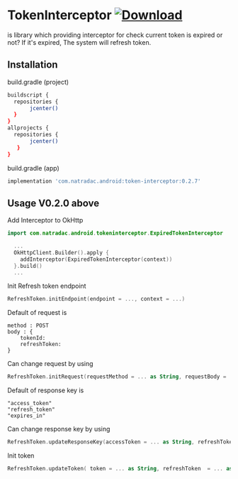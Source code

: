 # TokenInterceptor [![Download](https://api.bintray.com/packages/natradachairat/maven/token-interceptor/images/download.svg?version=0.2.7)](https://bintray.com/natradachairat/maven/token-interceptor/0.2.7/link)

is library which providing interceptor for check current token is expired or not? If it's expired, The system will refresh token.

## Installation

build.gradle (project)
```bash
buildscript {
  repositories {
       jcenter()
  }
}
allprojects {
  repositories {
       jcenter()
   }
}
```

build.gradle (app)
```bash
implementation 'com.natradac.android:token-interceptor:0.2.7'
```

## Usage V0.2.0 above

Add Interceptor to OkHttp
```kotlin
import com.natradac.android.tokeninterceptor.ExpiredTokenInterceptor

  ...
  OkHttpClient.Builder().apply {
    addInterceptor(ExpiredTokenInterceptor(context))
  }.build()
  ...

```

Init Refresh token endpoint
```kotlin
RefreshToken.initEndpoint(endpoint = ..., context = ...)
```

Default of request is
```
method : POST
body : {
    tokenId:
    refreshToken:
}
```
Can change request by using
```kotlin
RefreshToken.initRequest(requestMethod = ... as String, requestBody = ... as RequestBody?)
```

Default of response key is
```
"access_token"
"refresh_token"
"expires_in"
```
Can change response key by using
```kotlin
RefreshToken.updateResponseKey(accessToken = ... as String, refreshToken = ... as String, expiresIn = ... as String)
```

Init token
```kotlin
RefreshToken.updateToken( token = ... as String, refreshToken  = ... as String, expiresIn : ... as Long)
```

